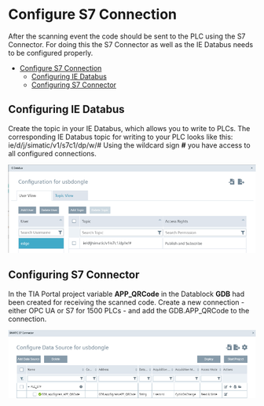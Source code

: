 # Configure S7 Connection

After the scanning event the code should be sent to the PLC using the S7 Connector. For doing this the S7 Connector as well as the IE Databus needs to be configured properly.

- [Configure S7 Connection](#configure-s7-connection)
  - [Configuring IE Databus](#configuring-ie-databus)
  - [Configuring S7 Connector](#configuring-s7-connector)

## Configuring IE Databus

Create the topic in your IE Databus, which allows you to write to PLCs. 
The corresponding IE Databus topic for writing to your PLC looks like this: ie/d/j/simatic/v1/s7c1/dp/w/#
Using the wildcard sign **#** you have access to all configured connections.

![deploy VFC](./graphics/databus_config.png)

## Configuring S7 Connector

In the TIA Portal project variable **APP_QRCode** in the Datablock **GDB** had been created for receiving the scanned code. Create a new connection - either OPC UA or S7 for 1500 PLCs - and add the GDB.APP_QRCode to the connection.

![deploy VFC](./graphics/s7_config.png)